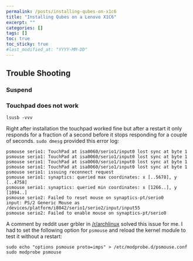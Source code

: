 ```yaml
---
permalink: /posts/installing-qubes-on-x1c6
title: "Installing Qubes on a Lenovo X1C6"
excerpt: ""
categories: []
tags: []
toc: true
toc_sticky: true
#last_modified_at: "YYYY-MM-DD"
---
```




## Trouble Shooting
### Suspend


### Touchpad does not work
```
lsusb -vvv
```

Right after installation the touchpad worked fine but after a restart it only responds for a fraction of a second before it stops responding for a couple of seconds.
`sudo dmesg` provided this error log:

```
psmouse serio1: TouchPad at isa0060/serio1/input0 lost sync at byte 1
psmouse serio1: TouchPad at isa0060/serio1/input0 lost sync at byte 1
psmouse serio1: TouchPad at isa0060/serio1/input0 lost sync at byte 1
psmouse serio1: TouchPad at isa0060/serio1/input0 lost sync at byte 1
psmouse serio1: issuing reconnect request
psmouse serio1: synaptics: queried max coordinates: x [..5678], y [..4758]
psmouse serio1: synaptics: queried min coordinates: x [1266..], y [1094..]
psmouse serio2: Failed to reset mouse on synaptics-pt/serio0
input: PS/2 Generic Mouse as /devices/platform/i8042/serio1/serio2/input/input55
psmouse serio2: Failed to enable mouse on synaptics-pt/serio0
```

A comment by reddit user grbler in [/r/archlinux](https://www.reddit.com/r/archlinux/comments/6097ac/x1_carbon_5th_error_touchpad_lost_sync_at_byte_1/dkf4iz8/) solved this issue for me. I had to set the following option for `psmouse` and reload the kernel module to test it without a restart:
```
sudo echo "options psmouse proto=imps" > /etc/modprobe.d/psmouse.conf
sudo modprobe psmouse
```

